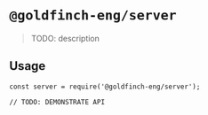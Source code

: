 # `@goldfinch-eng/server`

> TODO: description

## Usage

```
const server = require('@goldfinch-eng/server');

// TODO: DEMONSTRATE API
```
